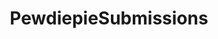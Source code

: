 ---
title: PewdiepieSubmissions
crosslinks:
- me_irl
- fidgetspin
- helpmewin
- counting
- reactiongifs
- upvote
- Pay_Respects
- h3h3productions
- dankmemes
- youclickedthelink
- karmawhore
- u_kaklikker
- TOUHOUMUSIC
- Metalcore
- FreeKarma4You
- InsaneForKarma
- Pewdiepie_Felix
- country
- WholesomeTunes
---